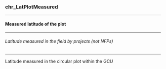 ### chr_LatPlotMeasured



------
#### Measured latitude of the plot



------
###### Latitude measured in the field by projects (not NFPs)



------
Latitude measured in the circular plot within the GCU